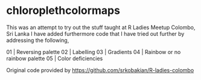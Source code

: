 # chloroplethcolormaps

This was an attempt to try out the stuff taught at R Ladies Meetup Colombo, Sri Lanka 
I have added furthermore code that I have tried out further by addressing the following,

01 | Reversing palette
02 | Labelling
03 | Gradients
04 | Rainbow or no rainbow palette
05 | Color deficiencies

Original code provided by https://github.com/srkobakian/R-ladies-colombo
